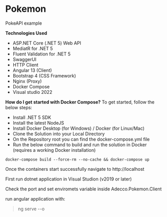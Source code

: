 # Pokemon
PokeAPI example

**Technologies Used**
- ASP.NET Core (.NET 5) Web API
- MediatR for .NET 5
- Fluent Validation for .NET 5
- SwaggerUI
- HTTP Client
- Angular 13 (Client)
- Bootstrap 4 (CSS Framework)
- Nginx (Proxy)
- Docker Compose
- Visual studio 2022

**How do I get started with Docker Compose?**
To get started, follow the below steps:

* Install .NET 5 SDK
* Install the latest NodeJS
* Install Docker Desktop (for Windows) / Docker (for Linux/Mac)
* Clone the Solution into your Local Directory
* On the Repository root you can find the docker-compose.yml file
* Run the below command to build and run the solution in Docker (requires a working Docker installation)

```
docker-compose build --force-rm --no-cache && docker-compose up
```

Once the containers start successfully navigate to http://localhost

First run dotnet application in Visual Studion (v2019 or later)

Check the port and set enviromets variable inside Adecco.Pokemon.Client

run angular application with: 

>ng serve --o
